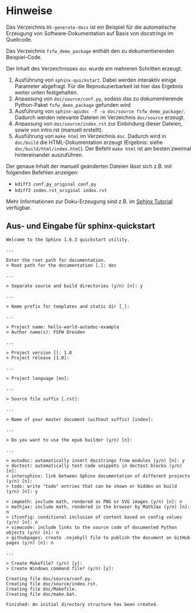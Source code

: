 # Hinweise

Das Verzeichnis `05-generate-docs` ist ein Beispiel für die automatische Erzeugung von Software-Dokumentation auf Basis von docstrings im Quellcode.

Das Verzeichnis `fsfw_demo_package` enthält den zu dokumentierenden Beispiel-Code.

Der Inhalt des Verzeichnisses `doc` wurde ein mehreren Schritten erzeugt.
1. Ausführung von `sphinx-quickstart`. Dabei werden interaktiv einige Parameter abgefragt. Für die Reproduzierbarkeit ist hier das Ergebnis weiter unten festgehalten.
2. Anpassung von `doc/source/conf.py`, sodass das zu dokumentierende Python-Paket `fsfw_demo_package` gefunden wird
3. Ausführung von `sphinx-apidoc -f -o doc/source fsfw_demo_package/`. Dadurch werden relevante Dateien im Verzeichnis `doc/source` erzeugt.
4. Anpassung von `doc/source/index.rst` zur Einbindung dieser Dateien, sowie von intro.rst (manuell erstellt).
5. Ausführung von `make html` im Verzeichnis `doc`. Dadurch wird in `doc/build` die HTML-Dokumentation erzeugt (Ergebnis: siehe `doc/build/html/index.html`). Der Befehl `make html` ist am besten zweimal hintereinander auszuführen.

Der genaue Inhalt der manuell geänderten Dateien lässt sich z.B. mit folgenden Befehlen anzeigen:
* `kdiff3 conf.py_original conf.py`
* `kdiff3 index.rst_original index.rst`

Mehr Informationen zur Doku-Erzeugung sind z.B. im [Sphinx Tutorial](http://www.sphinx-doc.org/en/stable/tutorial.html) verfügbar.


## Aus- und Eingabe für sphinx-quickstart

    Welcome to the Sphinx 1.6.3 quickstart utility.

    ...

    Enter the root path for documentation.
    > Root path for the documentation [.]: doc

    ...

    > Separate source and build directories (y/n) [n]: y

    ...

    > Name prefix for templates and static dir [_]:

    ...

    > Project name: hello-world-autodoc-example
    > Author name(s): FSFW Dresden

    ...

    > Project version []: 1.0
    > Project release [1.0]:

    ...

    > Project language [en]:

    ...

    > Source file suffix [.rst]:

    ...

    > Name of your master document (without suffix) [index]:

    ...

    > Do you want to use the epub builder (y/n) [n]:

    ...

    > autodoc: automatically insert docstrings from modules (y/n) [n]: y
    > doctest: automatically test code snippets in doctest blocks (y/n) [n]:
    > intersphinx: link between Sphinx documentation of different projects (y/n) [n]:
    > todo: write "todo" entries that can be shown or hidden on build (y/n) [n]: y

    > imgmath: include math, rendered as PNG or SVG images (y/n) [n]: n
    > mathjax: include math, rendered in the browser by MathJax (y/n) [n]: n
    > ifconfig: conditional inclusion of content based on config values (y/n) [n]: n
    > viewcode: include links to the source code of documented Python objects (y/n) [n]: n
    > githubpages: create .nojekyll file to publish the document on GitHub pages (y/n) [n]: n

    ...

    > Create Makefile? (y/n) [y]:
    > Create Windows command file? (y/n) [y]:

    Creating file doc/source/conf.py.
    Creating file doc/source/index.rst.
    Creating file doc/Makefile.
    Creating file doc/make.bat.

    Finished: An initial directory structure has been created.

